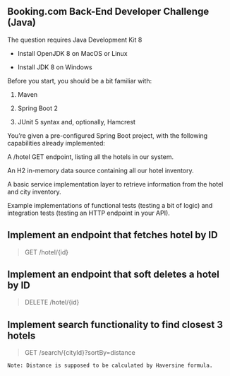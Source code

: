 ## Booking.com Back-End Developer Challenge (Java)

The question requires Java Development Kit 8

- Install OpenJDK 8 on MacOS or Linux

- Install JDK 8 on Windows

Before you start, you should be a bit familiar with:

1. Maven

1. Spring Boot 2

1. JUnit 5 syntax and, optionally, Hamcrest


You’re given a pre-configured Spring Boot project, with the following capabilities already implemented:

A /hotel GET endpoint, listing all the hotels in our system.

An H2 in-memory data source containing all our hotel inventory.

A basic service implementation layer to retrieve information from the hotel and city inventory.

Example implementations of functional tests (testing a bit of logic) and integration tests (testing an HTTP endpoint in your API).


## Implement an endpoint that fetches hotel by ID

> GET /hotel/{id}

## Implement an endpoint that soft deletes a hotel by ID

> DELETE /hotel/{id}

## Implement search functionality to find closest 3 hotels

> GET /search/{cityId}?sortBy=distance

    Note: Distance is supposed to be calculated by Haversine formula.